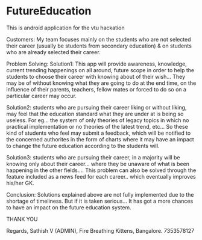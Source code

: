 # FutureEducation
This is android application for the vtu hackation


Customers:
   My team focuses mainly on the students who are not selected their career (usually be students from secondary education) & on students who are already selected their career.

Problem Solving:
Solution1: 
       This app will provide  awareness, knowledge, current trending happenings on all around, future scope in order to help the students to choose their career with knowing about of their wish...
      They may be of without knowing what they are going to do at the end time, on the influence of their parents, teachers, fellow mates or forced to do so on a particular career may occur.

Solution2:
    students who are pursuing their career liking or without liking, may feel that the education standard what they are under at is being so useless.
     For eg... the system of only theories of legacy topics in which no practical implementation or no theories of the latest trend, etc...
   So these kind of students who feel may submit a feedback, which will be notified to the concerned authorites in the form of charts where it may have an impact to change the future education according to the students will.

Solution3:
   students who are pursuing their career, in a majority will be knowing only about their career... where they be unaware of what is been happening in the other fields....
   This problem can also be solved through the feature included as a news feed for each career.. which eventually improves his/her GK.


 Conclusion:
       Solutions explained above are not fully implemented due to the shortage of timeliness. But if it is taken serious... It has got a more chances to have an impact on the future education system.

THANK YOU

Regards,
Sathish V (ADMIN),
Fire Breathing Kittens,
Bangalore.
7353578127 
